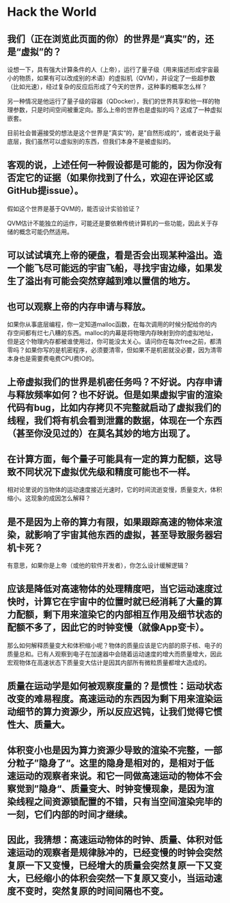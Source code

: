 # Hack the World

## 我们（正在浏览此页面的你）的世界是“真实”的，还是“虚拟”的？

设想一下，具有强大计算条件的人（上帝），运行了量子级（用来描述形成宇宙最小的物质，如果有可以改成别的术语）的虚拟机（QVM），并设定了一些超参数（比如光速），经过复杂的反应后形成了今天的世界，这种事的概率怎么样？

另一种情况是他运行了量子级的容器（QDocker），我们的世界共享和他一样的物理参数，只是时间空间被重定向。那么上帝的世界也是虚拟的吗？这成了一种虚拟嵌套。

目前社会普遍接受的想法是这个世界是”真实“的，是”自然形成的“，或者说处于最底层，我们虽然可以虚拟别的东西，但我们本身不是被虚拟的。

## 客观的说，上述任何一种假设都是可能的，因为你没有否定它的证据（如果你找到了什么，欢迎在评论区或GitHub提issue）。

假如这个世界是基于QVM的，能否设计实验验证？

QVM估计不能独立的运作，可能还是要依赖传统计算机的一些功能，因此关于存储的概念可能仍然适用。

## 可以试试填充上帝的硬盘，看是否会出现某种溢出。造一个能飞尽可能远的宇宙飞船，寻找宇宙边缘，如果发生了溢出有可能会突然穿越到难以置信的地方。

## 也可以观察上帝的内存申请与释放。

如果你从事底层编程，你一定知道malloc函数，在每次调用的时候分配给你的内存空间都有烂七八糟的东西。malloc的内幕是将物理内存映射到你的虚拟地址，但是这个物理内存都被谁使用过，你可能没太关心。请问你在每次free之前，都清零吗？如果你写的是机密程序，必须要清零，但如果不是机密就没必要，因为清零本身也是需要费电费CPU费IO的。

## 上帝虚拟我们的世界是机密任务吗？不好说。内存申请与释放频率如何？也不好说。但是如果虚拟宇宙的渲染代码有bug，比如内存拷贝不完整就启动了虚拟我们的线程，我们将有机会看到泄露的数据，体现在一个东西（甚至你没见过的）在莫名其妙的地方出现了。

## 在计算方面，每个量子可能具有一定的算力配额，这导致不同状况下虚拟优先级和精度可能也不一样。

相对论里说的当物体的运动速度接近光速时，它的时间流逝变慢，质量变大，体积缩小。这现象的成因怎么解释？

## 是不是因为上帝的算力有限，如果跟踪高速的物体来渲染，就影响了宇宙其他东西的虚拟，甚至导致服务器宕机卡死？

有意思，如果你是上帝（或他的软件开发者），你怎么设计缓解逻辑？

## 应该是降低对高速物体的处理精度吧，当它运动速度过快时，计算它在宇宙中的位置时就已经消耗了大量的算力配额，剩下用来渲染它的内部相互作用及细节状态的配额不多了，因此它的时钟变慢（就像App变卡）。

那么如何解释质量变大和体积缩小呢？物体的质量应该是它内部的原子核、电子的质量总和。已有人观察到电子在加速器中会随着运动速度的增大而质量增大，因此宏观物体在高速状态下质量变大估计是因其内部所有微粒质量都增大造成的。

## 质量在运动学是如何被观察度量的？是惯性：运动状态改变的难易程度。高速运动的东西因为剩下用来渲染运动细节的算力资源少，所以反应迟钝，让我们觉得它惯性大、质量大。

## 体积变小也是因为算力资源少导致的渲染不完整，一部分粒子”隐身了“。这里的隐身是相对的，是相对于低速运动的观察者来说。和它一同做高速运动的物体不会察觉到”隐身“、质量变大、时钟变慢现象，是因为渲染线程之间资源锁配置的不错，只有当空间渲染完毕的一刻，它们内部的时间才继续。

## 因此，我猜想：高速运动物体的时钟、质量、体积对低速运动的观察者是规律脉冲的，已经变慢的时钟会突然复原一下又变慢，已经增大的质量会突然复原一下又变大，已经缩小的体积会突然一下复原又变小，当运动速度不变时，突然复原的时间间隔也不变。
